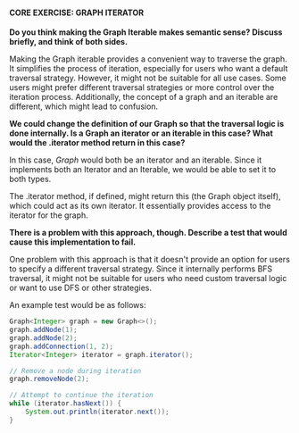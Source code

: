 #### CORE EXERCISE: GRAPH ITERATOR

**Do you think making the Graph Iterable makes semantic sense? Discuss briefly, and think of both sides.**

Making the Graph iterable provides a convenient way to traverse the graph. It simplifies the process of iteration, especially for users who want a default traversal strategy. However, it might not be suitable for all use cases. Some users might prefer different traversal strategies or more control over the iteration process. Additionally, the concept of a graph and an iterable are different, which might lead to confusion.

**We could change the definition of our Graph so that the traversal logic is done internally. Is a Graph an iterator or an iterable in this case? What would the .iterator method return in this case?**

In this case, *Graph* would both be an iterator and an iterable. Since it implements both an Iterator and an Iterable, we would be able to set it to both types.

The .iterator method, if defined, might return this (the Graph object itself), which could act as its own iterator. It essentially provides access to the iterator for the graph.

**There is a problem with this approach, though. Describe a test that would cause this implementation to fail.**

One problem with this approach is that it doesn't provide an option for users to specify a different traversal strategy. Since it internally performs BFS traversal, it might not be suitable for users who need custom traversal logic or want to use DFS or other strategies.

An example test would be as follows:

```java
Graph<Integer> graph = new Graph<>();
graph.addNode(1);
graph.addNode(2);
graph.addConnection(1, 2);
Iterator<Integer> iterator = graph.iterator();

// Remove a node during iteration
graph.removeNode(2);

// Attempt to continue the iteration
while (iterator.hasNext()) {
    System.out.println(iterator.next());
}
```
